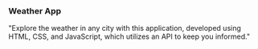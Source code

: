 ### Weather App
"Explore the weather in any city with this application, developed using HTML, CSS, and JavaScript, which utilizes an API to keep you informed."